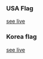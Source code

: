 ### USA Flag
<a href="https://rahila-hussaini.github.io/Mini-html-css-projects/USA flag" target="_blank">see live</a>

### Korea flag
<a href="https://rahila-hussaini.github.io/Mini-html-css-projects/Korea flag" target="_blank">see live</a>
